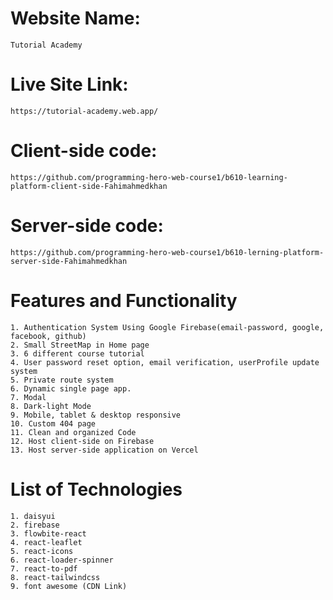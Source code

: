 # Website Name:
    Tutorial Academy

# Live Site Link:
    https://tutorial-academy.web.app/

# Client-side code:
    https://github.com/programming-hero-web-course1/b610-learning-platform-client-side-Fahimahmedkhan

# Server-side code:
    https://github.com/programming-hero-web-course1/b610-lerning-platform-server-side-Fahimahmedkhan

# Features and Functionality
    1. Authentication System Using Google Firebase(email-password, google, facebook, github)
    2. Small StreetMap in Home page
    3. 6 different course tutorial
    4. User password reset option, email verification, userProfile update system
    5. Private route system
    6. Dynamic single page app.
    7. Modal
    8. Dark-light Mode
    9. Mobile, tablet & desktop responsive
    10. Custom 404 page
    11. Clean and organized Code
    12. Host client-side on Firebase 
    13. Host server-side application on Vercel

# List of Technologies
    1. daisyui
    2. firebase
    3. flowbite-react
    4. react-leaflet
    5. react-icons
    6. react-loader-spinner
    7. react-to-pdf
    8. react-tailwindcss
    9. font awesome (CDN Link)